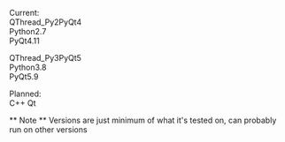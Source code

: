 Current:  
QThread_Py2PyQt4  
	Python2.7  
	PyQt4.11
	
QThread_Py3PyQt5  
	Python3.8  
	PyQt5.9
  
Planned:  
C++ Qt

** Note **
Versions are just minimum of what it's tested on, can probably run on other versions